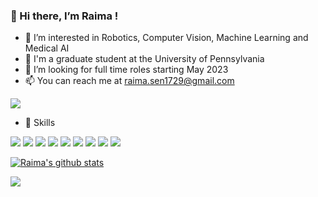 ### 👋 Hi there, I’m Raima !

- :robot: I’m interested in Robotics, Computer Vision, Machine Learning and Medical AI
- 🌱 I'm a graduate student at the University of Pennsylvania
- 👯 I’m looking for full time roles starting May 2023
- 📫 You can reach me at [raima.sen1729@gmail.com](raima.sen1729@gmail.com)


<a href="https://www.linkedin.com/in/senraima/"><img src="https://img.shields.io/badge/LinkedIn-0077B5?style=for-the-badge&logo=linkedin&logoColor=white"></a> 

- :rocket: Skills

<img src="https://img.shields.io/badge/Python-3776AB?style=for-the-badge&logo=python&logoColor=white"> <img src="https://img.shields.io/badge/C-00599C?style=for-the-badge&logo=c&logoColor=white"> <img src="https://img.shields.io/badge/C%2B%2B-00599C?style=for-the-badge&logo=c%2B%2B&logoColor=white"> <img src="https://img.shields.io/badge/TensorFlow-FF6F00?style=for-the-badge&logo=TensorFlow&logoColor=white"> <img src="https://img.shields.io/badge/PyTorch-EE4C2C?style=for-the-badge&logo=PyTorch&logoColor=white"> <img src="https://img.shields.io/badge/Numpy-777BB4?style=for-the-badge&logo=numpy&logoColor=white"> <img src="https://img.shields.io/badge/scikit_learn-F7931E?style=for-the-badge&logo=scikit-learn&logoColor=white"> <img src="https://img.shields.io/badge/OpenCV-27338e?style=for-the-badge&logo=OpenCV&logoColor=white"> <img src="https://img.shields.io/badge/ROS-22314E?style=for-the-badge&logo=ROS&logoColor=white"> 


[![Raima's github stats](https://github-readme-stats.vercel.app/api?username=raimasen1729&show_icons=true&theme=radical)](https://github.com/raimasen1729/github-readme-stats) 

![](https://komarev.com/ghpvc/?username=raimasen1729&color=blue)
<!---
raimasen1729/raimasen1729 is a ✨ special ✨ repository because its `README.md` (this file) appears on your GitHub profile.
You can click the Preview link to take a look at your changes.
--->
